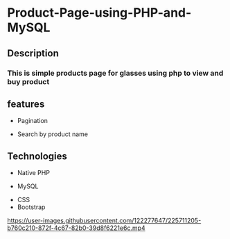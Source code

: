 # Product-Page-using-PHP-and-MySQL

## Description 
### This is simple products page for glasses using php to view and buy product 

## features

- Pagination
* Search by product name

## Technologies

- Native PHP
* MySQL
+ CSS
+ Bootstrap




https://user-images.githubusercontent.com/122277647/225711205-b760c210-872f-4c67-82b0-39d8f6221e6c.mp4

